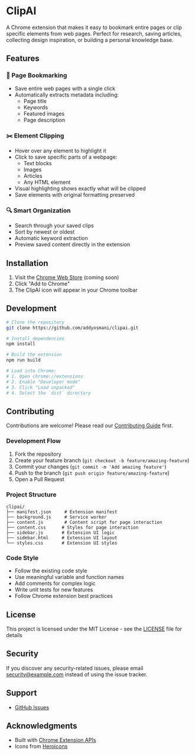 # ClipAI

A Chrome extension that makes it easy to bookmark entire pages or clip specific elements from web pages. Perfect for research, saving articles, collecting design inspiration, or building a personal knowledge base.

## Features

### 🔖 Page Bookmarking
- Save entire web pages with a single click
- Automatically extracts metadata including:
  - Page title
  - Keywords
  - Featured images
  - Page description

### ✂️ Element Clipping
- Hover over any element to highlight it
- Click to save specific parts of a webpage:
  - Text blocks
  - Images
  - Articles
  - Any HTML element
- Visual highlighting shows exactly what will be clipped
- Save elements with original formatting preserved

### 🔍 Smart Organization
- Search through your saved clips
- Sort by newest or oldest
- Automatic keyword extraction
- Preview saved content directly in the extension

## Installation

1. Visit the [Chrome Web Store](#) (coming soon)
2. Click "Add to Chrome"
3. The ClipAI icon will appear in your Chrome toolbar

## Development

```bash
# Clone the repository
git clone https://github.com/addyosmani/clipai.git

# Install dependencies
npm install

# Build the extension
npm run build

# Load into Chrome:
# 1. Open chrome://extensions
# 2. Enable "Developer mode"
# 3. Click "Load unpacked"
# 4. Select the `dist` directory
```

## Contributing

Contributions are welcome! Please read our [Contributing Guide](CONTRIBUTING.md) first.

### Development Flow

1. Fork the repository
2. Create your feature branch (`git checkout -b feature/amazing-feature`)
3. Commit your changes (`git commit -m 'Add amazing feature'`)
4. Push to the branch (`git push origin feature/amazing-feature`)
5. Open a Pull Request

### Project Structure

```
clipai/
├── manifest.json     # Extension manifest
├── background.js     # Service worker
├── content.js        # Content script for page interaction
├── content.css      # Styles for page interaction
├── sidebar.js       # Extension UI logic
├── sidebar.html     # Extension UI layout
└── styles.css       # Extension UI styles
```

### Code Style

- Follow the existing code style
- Use meaningful variable and function names
- Add comments for complex logic
- Write unit tests for new features
- Follow Chrome extension best practices

## License

This project is licensed under the MIT License - see the [LICENSE](LICENSE) file for details

## Security

If you discover any security-related issues, please email security@example.com instead of using the issue tracker.

## Support

- [GitHub Issues](https://github.com/addyosmani/clipai/issues)

## Acknowledgments

- Built with [Chrome Extension APIs](https://developer.chrome.com/docs/extensions/)
- Icons from [Heroicons](https://heroicons.com/)
